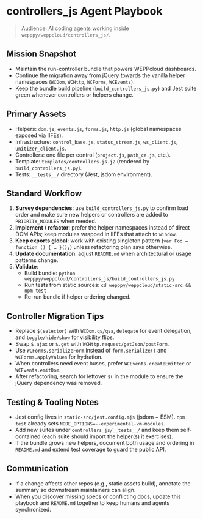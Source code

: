 # controllers_js Agent Playbook

> Audience: AI coding agents working inside `wepppy/weppcloud/controllers_js/`.

## Mission Snapshot
- Maintain the run-controller bundle that powers WEPPcloud dashboards.
- Continue the migration away from jQuery towards the vanilla helper namespaces (`WCDom`, `WCHttp`, `WCForms`, `WCEvents`).
- Keep the bundle build pipeline (`build_controllers_js.py`) and Jest suite green whenever controllers or helpers change.

## Primary Assets
- Helpers: `dom.js`, `events.js`, `forms.js`, `http.js` (global namespaces exposed via IIFEs).
- Infrastructure: `control_base.js`, `status_stream.js`, `ws_client.js`, `unitizer_client.js`.
- Controllers: one file per control (`project.js`, `path_ce.js`, etc.).
- Template: `templates/controllers.js.j2` (rendered by `build_controllers_js.py`).
- Tests: `__tests__/` directory (Jest, jsdom environment).

## Standard Workflow
1. **Survey dependencies**: use `build_controllers_js.py` to confirm load order and make sure new helpers or controllers are added to `PRIORITY_MODULES` when needed.
2. **Implement / refactor**: prefer the helper namespaces instead of direct DOM APIs; keep modules wrapped in IIFEs that attach to `window`.
3. **Keep exports global**: work with existing singleton pattern (`var Foo = function () { … }();`) unless refactoring plan says otherwise.
4. **Update documentation**: adjust `README.md` when architectural or usage patterns change.
5. **Validate**:
   - Build bundle: `python wepppy/weppcloud/controllers_js/build_controllers_js.py`
   - Run tests from static sources: `cd wepppy/weppcloud/static-src && npm test`
   - Re-run bundle if helper ordering changed.

## Controller Migration Tips
- Replace `$(selector)` with `WCDom.qs/qsa`, `delegate` for event delegation, and `toggle/hide/show` for visibility flips.
- Swap `$.ajax` or `$.get` with `WCHttp.request/getJson/postForm`.
- Use `WCForms.serializeForm` instead of `form.serialize()` and `WCForms.applyValues` for hydration.
- When controllers need event buses, prefer `WCEvents.createEmitter` or `WCEvents.emitDom`.
- After refactoring, search for leftover `$(` in the module to ensure the jQuery dependency was removed.

## Testing & Tooling Notes
- Jest config lives in `static-src/jest.config.mjs` (jsdom + ESM). `npm test` already sets `NODE_OPTIONS=--experimental-vm-modules`.
- Add new suites under `controllers_js/__tests__/` and keep them self-contained (each suite should import the helper(s) it exercises).
- If the bundle grows new helpers, document both usage and ordering in `README.md` and extend test coverage to guard the public API.

## Communication
- If a change affects other repos (e.g., static assets build), annotate the summary so downstream maintainers can align.
- When you discover missing specs or conflicting docs, update this playbook and `README.md` together to keep humans and agents synchronized.
